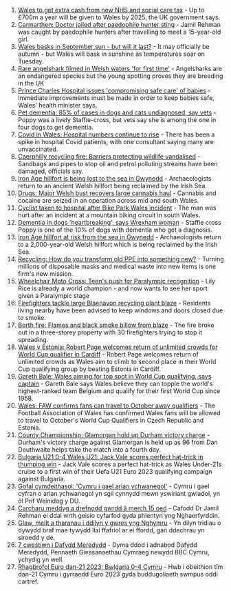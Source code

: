 1. [Wales to get extra cash from new NHS and social care tax](https://www.bbc.co.uk/news/uk-wales-politics-58474786?at_medium=RSS&at_campaign=KARANGA) - Up to £700m a year will be given to Wales by 2025, the UK government says.
2. [Carmarthen: Doctor jailed after paedophile hunter sting](https://www.bbc.co.uk/news/uk-wales-58472335?at_medium=RSS&at_campaign=KARANGA) - Jamil Rehman was caught by paedophile hunters after travelling to meet a 15-year-old girl.
3. [Wales basks in September sun - but will it last?](https://www.bbc.co.uk/news/uk-wales-58473018?at_medium=RSS&at_campaign=KARANGA) - It may officially be autumn - but Wales will bask in sunshine as temperatures soar on Tuesday.
4. [Rare angelshark filmed in Welsh waters 'for first time'](https://www.bbc.co.uk/news/uk-wales-58479544?at_medium=RSS&at_campaign=KARANGA) - Angelsharks are an endangered species but the young spotting proves they are breeding in the UK
5. [Prince Charles Hospital issues 'compromising safe care' of babies](https://www.bbc.co.uk/news/uk-wales-58473026?at_medium=RSS&at_campaign=KARANGA) - Immediate improvements must be made in order to keep babies safe, Wales' health minister says.
6. [Pet dementia: 85% of cases in dogs and cats undiagnosed, say vets](https://www.bbc.co.uk/news/uk-wales-58465588?at_medium=RSS&at_campaign=KARANGA) - Poppy was a lively Staffie-cross, but vets say she is among the one in four dogs to get dementia.
7. [Covid in Wales: Hospital numbers continue to rise](https://www.bbc.co.uk/news/uk-wales-58475641?at_medium=RSS&at_campaign=KARANGA) - There has been a spike in hospital Covid patients, with one consultant saying many are unvaccinated.
8. [Caerphilly recycling fire: Barriers protecting wildlife vandalised](https://www.bbc.co.uk/news/uk-wales-58472327?at_medium=RSS&at_campaign=KARANGA) - Sandbags and pipes to stop oil and petrol polluting streams have been damaged, officials say.
9. [Iron Age hillfort is being lost to the sea in Gwynedd](https://www.bbc.co.uk/news/uk-wales-58477909?at_medium=RSS&at_campaign=KARANGA) - Archaeologists return to an ancient Welsh hillfort being reclaimed by the Irish Sea.
10. [Drugs: Major Welsh bust recovers large cannabis haul](https://www.bbc.co.uk/news/uk-wales-58477906?at_medium=RSS&at_campaign=KARANGA) - Cannabis and cocaine are seized in an operation across mid and south Wales.
11. [Cyclist taken to hospital after Bike Park Wales incident](https://www.bbc.co.uk/news/uk-wales-58472326?at_medium=RSS&at_campaign=KARANGA) - The man was hurt after an incident at a mountain biking circuit in south Wales.
12. [Dementia in dogs 'heartbreaking', says Wrexham woman](https://www.bbc.co.uk/news/uk-wales-58470012?at_medium=RSS&at_campaign=KARANGA) - Staffie cross Poppy is one of the 10% of dogs with dementia who get a diagnosis.
13. [Iron Age hillfort at risk from the sea in Gwynedd](https://www.bbc.co.uk/news/uk-wales-58479598?at_medium=RSS&at_campaign=KARANGA) - Archaeologists return to a 2,000-year-old Welsh hillfort which is being reclaimed by the Irish Sea.
14. [Recycling: How do you transform old PPE into something new?](https://www.bbc.co.uk/news/uk-wales-58453247?at_medium=RSS&at_campaign=KARANGA) - Turning millions of disposable masks and medical waste into new items is one firm's new mission.
15. [Wheelchair Moto Cross: Teen's push for Paralympic recognition](https://www.bbc.co.uk/news/uk-wales-58460956?at_medium=RSS&at_campaign=KARANGA) - Lily Rice is already a world champion - and now wants to see her sport given a Paralympic stage
16. [Firefighters tackle large Blaenavon recycling plant blaze](https://www.bbc.co.uk/news/uk-wales-58454122?at_medium=RSS&at_campaign=KARANGA) - Residents living nearby have been advised to keep windows and doors closed due to smoke.
17. [Borth fire: Flames and black smoke billow from blaze](https://www.bbc.co.uk/news/uk-wales-58439504?at_medium=RSS&at_campaign=KARANGA) - The fire broke out in a three-storey property with 30 firefighters trying to stop it spreading.
18. [Wales v Estonia: Robert Page welcomes return of unlimited crowds for World Cup qualifier in Cardiff](https://www.bbc.co.uk/sport/football/58404781?at_medium=RSS&at_campaign=KARANGA) - Robert Page welcomes return of unlimited crowds as Wales aim to climb to second place in their World Cup qualifying group by beating Estonia in Cardiff.
19. [Gareth Bale: Wales aiming for top spot in World Cup qualifying, says captain](https://www.bbc.co.uk/sport/football/58474986?at_medium=RSS&at_campaign=KARANGA) - Gareth Bale says Wales believe they can topple the world's highest-ranked team Belgium and qualify for their first World Cup since 1958.
20. [Wales: FAW confirms fans can travel to October away qualifiers](https://www.bbc.co.uk/sport/football/58471928?at_medium=RSS&at_campaign=KARANGA) - The Football Association of Wales has confirmed Wales fans will be allowed to travel to October's World Cup Qualifiers in Czech Republic and Estonia.
21. [County Championship: Glamorgan hold up Durham victory charge](https://www.bbc.co.uk/sport/cricket/58475407?at_medium=RSS&at_campaign=KARANGA) - Durham's victory charge against Glamorgan is held up as 96 from Dan Douthwaite helps take the match into a fourth day.
22. [Bulgaria U21 0-4 Wales U21: Jack Vale scores perfect hat-trick in thumping win](https://www.bbc.co.uk/sport/football/58409010?at_medium=RSS&at_campaign=KARANGA) - Jack Vale scores a perfect hat-trick as Wales Under-21s cruise to a first win of their Uefa U21 Euro 2023 qualifying campaign against Bulgaria.
23. [Gofal cymdeithasol: 'Cymru i gael arian ychwanegol'](https://www.bbc.co.uk/newyddion/58468358?at_medium=RSS&at_campaign=KARANGA) - Cymru i gael cyfran o arian ychwanegol yn sgil cynnydd mewn yswiriant gwladol, yn ôl Prif Weinidog y DU.
24. [Carcharu meddyg a drefnodd gwrdd â merch 15 oed](https://www.bbc.co.uk/newyddion/58477090?at_medium=RSS&at_campaign=KARANGA) - Cafodd Dr Jamil Rehman ei ddal wrth geisio cyfarfod gyda phlentyn yng Nghaerfyrddin.
25. [Glaw, mellt a tharanau i ddilyn y gwres yng Nghymru](https://www.bbc.co.uk/newyddion/58474000?at_medium=RSS&at_campaign=KARANGA) - Yn dilyn tridiau o dywydd braf mae tywydd llai ffafriol ar ei ffordd, gan ddechrau yn siroedd y de.
26. [7 cwestiwn i Dafydd Meredydd](https://www.bbc.co.uk/newyddion/58474678?at_medium=RSS&at_campaign=KARANGA) - Dyma ddod i adnabod Dafydd Meredydd, Pennaeth Gwasanaethau Cymraeg newydd BBC Cymru, ychydig yn well.
27. [Rhagbrofol Euro dan-21 2023: Bwlgaria 0-4 Cymru](https://www.bbc.co.uk/newyddion/58480183?at_medium=RSS&at_campaign=KARANGA) - Hwb i obeithion tîm dan-21 Cymru i gyrraedd Euro 2023 gyda buddugoliaeth swmpus oddi cartref.
